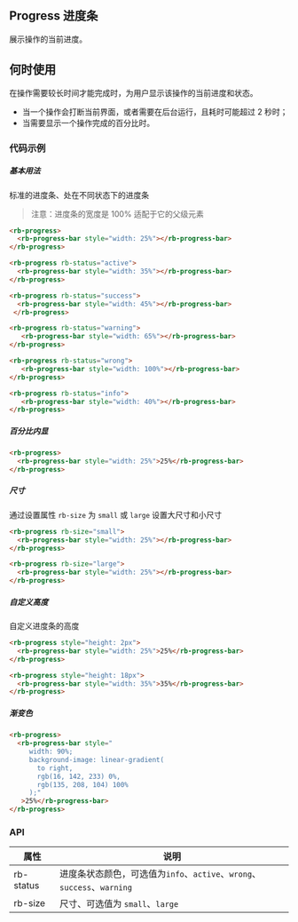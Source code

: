 ## Progress 进度条

展示操作的当前进度。

## 何时使用

在操作需要较长时间才能完成时，为用户显示该操作的当前进度和状态。

- 当一个操作会打断当前界面，或者需要在后台运行，且耗时可能超过 2 秒时；
- 当需要显示一个操作完成的百分比时。

### 代码示例

##### 基本用法

标准的进度条、处在不同状态下的进度条

> 注意：进度条的宽度是 100% 适配于它的父级元素

```html
<rb-progress>
  <rb-progress-bar style="width: 25%"></rb-progress-bar>
</rb-progress>

<rb-progress rb-status="active">
  <rb-progress-bar style="width: 35%"></rb-progress-bar>
</rb-progress>

<rb-progress rb-status="success">
  <rb-progress-bar style="width: 45%"></rb-progress-bar>
 </rb-progress>

<rb-progress rb-status="warning">
   <rb-progress-bar style="width: 65%"></rb-progress-bar>
</rb-progress>

<rb-progress rb-status="wrong">
   <rb-progress-bar style="width: 100%"></rb-progress-bar>
</rb-progress>

<rb-progress rb-status="info">
   <rb-progress-bar style="width: 40%"></rb-progress-bar>
</rb-progress>
```

##### 百分比内显 

```html
<rb-progress>
  <rb-progress-bar style="width: 25%">25%</rb-progress-bar>
</rb-progress>
```

##### 尺寸

通过设置属性 `rb-size`  为 `small` 或 `large`  设置大尺寸和小尺寸

```html
<rb-progress rb-size="small">
  <rb-progress-bar style="width: 25%"></rb-progress-bar>
</rb-progress>

<rb-progress rb-size="large">
  <rb-progress-bar style="width: 25%"></rb-progress-bar>
</rb-progress>
```

##### 自定义高度

自定义进度条的高度

```html
<rb-progress style="height: 2px">
  <rb-progress-bar style="width: 25%">25%</rb-progress-bar>
</rb-progress>

<rb-progress style="height: 18px">
  <rb-progress-bar style="width: 35%">35%</rb-progress-bar>
</rb-progress>
```

##### 渐变色

```html
<rb-progress>
  <rb-progress-bar style="
     width: 90%;
     background-image: linear-gradient(
       to right,
       rgb(16, 142, 233) 0%,
       rgb(135, 208, 104) 100%
     );"
   >25%</rb-progress-bar>
</rb-progress>
```

### API

| 属性      | 说明                                                         |
| --------- | ------------------------------------------------------------ |
| rb-status | 进度条状态颜色，可选值为`info`、`active`、`wrong`、`success`、`warning` |
| rb-size   | 尺寸、可选值为 `small`、`large`                              |


